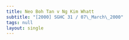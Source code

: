 ```yaml
---
title: Neo Boh Tan v Ng Kim Whatt
subtitle: "[2000] SGHC 31 / 07\_March\_2000"
tags: null
layout: single
---
```


